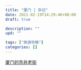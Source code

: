 ```yaml
---
title: "厦门 | 杂记"
date: 2021-02-19T14:29:46+08:00
draft: true

description: ""
upd: ""

tags: ["旅游攻略"]
categories: []
---
```


<!--more-->

[厦门的市井老街](https://mp.weixin.qq.com/s/nPz3tfE9k18Bvnzj4PJjUA)